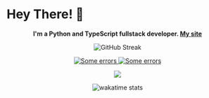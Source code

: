 # Hey There! 👋

<p align="center">
   <b>I'm a Python and TypeScript fullstack developer. <a href="https://andcool.ru">My site</a></b>
</p>

<p align="center">
   <a>
   <img src="https://gh-streak.andcool.ru?user=Andcool-Systems&theme=transparent&border=22282E" alt="GitHub Streak" />
   </a>
</p>

<p align="center">
   <a href="https://github.com/Andcool-Systems/weather-widget-api">
      <img src="https://weather.andcool.ru/api?place=pskov&timezone=gmt3&language=en" alt="Some errors" />
   </a>
   <a href="https://github.com/Andcool-Systems/Andcool-Activity">
      <img src="https://activity.andcool.ru/t9mdtk/widget?order=last" alt="Some errors" />
   </a>
</p>

<p align="center">
   <img src="https://gh-stats.andcool.ru/api/embed/Andcool-Systems?panels=userstatistics,toprepositories,toplanguages,commitgraph&bgcolor=0d1117&titlecolor=ffffff&textcolor=ffffff&color=006aff" />
</p>

<p align="center">
   <img 
      src="https://wakatime.com/badge/user/391a38bf-e366-4a08-8107-7e6a23ad440a.svg"
      alt="wakatime stats"
      /img>
   </a>
</p>
